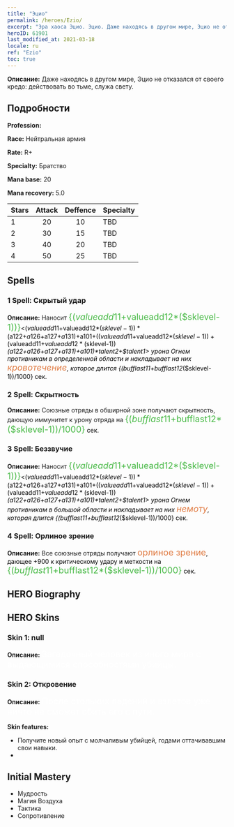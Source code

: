 ```yaml
---
title: "Эцио"
permalink: /heroes/Ezio/
excerpt: "Эра хаоса Эцио. Эцио. Даже находясь в другом мире, Эцио не отказался от своего кредо: действовать во тьме, служа свету."
heroID: 61901
last_modified_at: 2021-03-18
locale: ru
ref: "Ezio"
toc: true
---
```

 **Описание:** Даже находясь в другом мире, Эцио не отказался от своего кредо: действовать во тьме, служа свету.
## Подробности
 **Profession:** 

 **Race:** Нейтральная армия

 **Rate:** R+

 **Specialty:** Братство

 **Mana base:** 20

 **Mana recovery:** 5.0


  | Stars   |     Attack     |    Deffence    |      Specialty     |
  |---------|:---------------:|:---------------:|--------------------|
  |    1    | 20 | 10 | TBD |
  |    2    | 30 | 15 | TBD |
  |    3    | 40 | 20 | TBD |
  |    4    | 50 | 25 | TBD |

## Spells
### 1 Spell: Скрытый удар
 **Описание:** Наносит <span style="color: #48b946;font-size:20px">{($valueadd11+$valueadd12*($sklevel-1))}</span><span style="color: black"><($valueadd11+$valueadd12*($sklevel-1))*($a122+$a126+$a127+$a131)+$a101+(($valueadd11+$valueadd12*($sklevel-1))+($valueadd11+$valueadd12*($sklevel-1))*($a122+$a126+$a127+$a131)+$a101)*$talent2+$talent1> урона Огнем противникам в определенной области и накладывает на них <span style="color: #e07c44;font-size:20px">кровотечение</span><span style="color: black">, которое длится {($bufflast11+$bufflast12*($sklevel-1))/1000} сек.

### 2 Spell: Скрытность
 **Описание:** Союзные отряды в обширной зоне получают скрытность, дающую иммунитет к урону отряда на <span style="color: #48b946;font-size:20px">{($bufflast11+$bufflast12*($sklevel-1))/1000}</span><span style="color: black"> сек.

### 3 Spell: Беззвучие
 **Описание:** Наносит <span style="color: #48b946;font-size:20px">{($valueadd11+$valueadd12*($sklevel-1))}</span><span style="color: black"><($valueadd11+$valueadd12*($sklevel-1))*($a122+$a126+$a127+$a131)+$a101+(($valueadd11+$valueadd12*($sklevel-1))+($valueadd11+$valueadd12*($sklevel-1))*($a122+$a126+$a127+$a131)+$a101)*$talent2+$talent1> урона Огнем противникам в большой области и накладывает на них <span style="color: #e07c44;font-size:20px">немоту</span><span style="color: black">, которая длится {($bufflast11+$bufflast12*($sklevel-1))/1000} сек.

### 4 Spell: Орлиное зрение
 **Описание:** Все союзные отряды получают <span style="color: #e07c44;font-size:20px">орлиное зрение</span><span style="color: black">, дающее +900 к критическому удару и меткости на <span style="color: #48b946;font-size:20px">{($bufflast11+$bufflast12*($sklevel-1))/1000}</span><span style="color: black"> сек.


## HERO Biography

## HERO Skins
### Skin 1: **null**

 **Описание:** <span style="color: #ffffff;font-size:20px">Загадочный человек из иного мира с выдающимися способностями убийцы.</span>


### Skin 2: **Откровение**

 **Описание:** <span style="color: #ffffff;font-size:20px">После стольких падений и взлетов уже ничто не сможет сбить его с пути. </span>

 **Skin features:** 

   - Получите новый опыт с молчаливым убийцей, годами оттачивавшим свои навыки.
   - 


## Initial Mastery
   - Мудрость
   - Магия Воздуха
   - Тактика
   - Сопротивление
